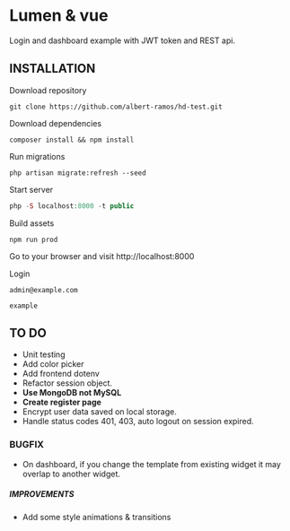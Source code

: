 # Lumen & vue

Login and dashboard example with JWT token and REST api.

## INSTALLATION

Download repository
```
git clone https://github.com/albert-ramos/hd-test.git
```

Download dependencies
```
composer install && npm install
```

Run migrations
```
php artisan migrate:refresh --seed
```

Start server
```php
php -S localhost:8000 -t public
```

Build assets
```
npm run prod
```

Go to your browser and visit
http://localhost:8000

Login
```
admin@example.com
```
```
example
```

## TO DO

- Unit testing
- Add color picker
- Add frontend dotenv
- Refactor session object.
- **Use MongoDB not MySQL**
- **Create register page**
- Encrypt user data saved on local storage.
- Handle status codes 401, 403, auto logout on session expired.



### BUGFIX
- On dashboard, if you change the template from existing widget it may overlap to another widget.

##### IMPROVEMENTS
- Add some style animations & transitions